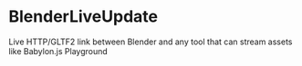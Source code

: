 # BlenderLiveUpdate
Live HTTP/GLTF2 link between Blender and any tool that can stream assets like Babylon.js Playground
